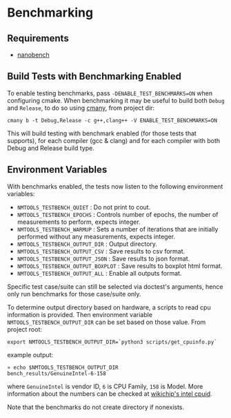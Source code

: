 # Benchmarking
## Requirements
- [nanobench](https://nanobench.ankerl.com/index.html)
## Build Tests with Benchmarking Enabled
To enable testing benchmarks, pass `-DENABLE_TEST_BENCHMARKS=ON` when configuring cmake. When benchmarking it may be useful to build both `Debug` and `Release`, to do so using [cmany](https://pypi.org/project/cmany/), from project dir:
```
cmany b -t Debug,Release -c g++,clang++ -V ENABLE_TEST_BENCHMARKS=ON
```
This will build testing with benchmark enabled (for those tests that supports), for each compiler (gcc & clang) and for each compiler with both Debug and Release build type.
## Environment Variables
With benchmarks enabled, the tests now listen to the following environment variables:
- `NMTOOLS_TESTBENCH_QUIET` : Do not print to cout.
- `NMTOOLS_TESTBENCH_EPOCHS` : Controls number of epochs, the number of measurements to perform, expects integer.
- `NMTOOLS_TESTBENCH_WARMUP` : Sets a number of iterations that are initially performed without any measurements, expects integer.
- `NMTOOLS_TESTBENCH_OUTPUT_DIR` : Output directory.
- `NMTOOLS_TESTBENCH_OUTPUT_CSV` : Save results to csv format.
- `NMTOOLS_TESTBENCH_OUTPUT_JSON` : Save results to json format.
- `NMTOOLS_TESTBENCH_OUTPUT_BOXPLOT` : Save results to boxplot html format.
- `NMTOOLS_TESTBENCH_OUTPUT_ALL` : Enable all outputs format.

Specific test case/suite can still be selected via doctest's arguments, hence only run benchmarks for those case/suite only.

To determine output directory based on hardware, a scripts to read cpu information is provided. Then environment variable `NMTOOLS_TESTBENCH_OUTPUT_DIR` can be set based on those value. From project root:
```
export NMTOOLS_TESTBENCH_OUTPUT_DIR=`python3 scripts/get_cpuinfo.py`
```
example output:
```
» echo $NMTOOLS_TESTBENCH_OUTPUT_DIR
bench_results/GenuineIntel-6-158
```
where `GenuineIntel` is vendor ID, `6` is CPU Family, `158` is Model. More information about the numbers can be checked at [wikichip's intel cpuid](https://en.wikichip.org/wiki/intel/cpuid).

Note that the benchmarks do not create directory if nonexists.